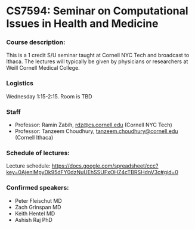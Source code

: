 CS7594: Seminar on Computational Issues in Health and Medicine
============================

### Course description: 
This is a 1 credit S/U seminar taught at Cornell NYC Tech and broadcast to Ithaca. The lectures will typically be given by physicians or researchers at Weill Cornell Medical College.

### Logistics
Wednesday 1:15-2:15. Room is TBD

### Staff
* Professor: Ramin Zabih, rdz@cs.cornell.edu (Cornell NYC Tech)
* Professor: Tanzeem Choudhury, tanzeem.choudhury@cornell.edu (Cornell Ithaca)

### Schedule of lectures:
Lecture schedule: https://docs.google.com/spreadsheet/ccc?key=0AjenlMpyDk95dFY0dzNuUEhSSUFxOHZ4cTBRSHdnV3c#gid=0

### Confirmed speakers:

- Peter Fleischut MD
- Zach Grinspan MD 
- Keith Hentel MD
- Ashish Raj PhD
